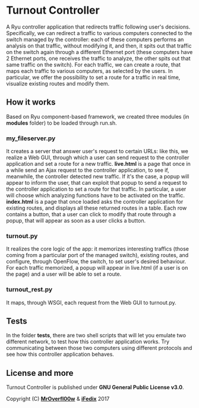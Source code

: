 # Turnout Controller

A Ryu controller application that redirects traffic following user's decisions. 
Specifically, we can redirect a traffic to various computers connected to the switch managed by the controller: each of these computers performs an analysis on that traffic, without modifying it, and then, it spits out that traffic on the switch again through a different Ethernet port (these computers have 2 Ethernet ports, one receives the traffic to analyze, the other spits out that same traffic on the switch).
For each traffic, we can create a route, that maps each traffic to various computers, as selected by the users.
In particular, we offer the possibility to set a route for a traffic in real time, visualize existing routes and modify them.


## How it works

Based on Ryu component-based framework, we created three modules (in **modules** folder) to be loaded through run.sh.
### my_fileserver.py 
It creates a server that answer user's request to certain URLs: like this, we realize a Web GUI, through which a user can send request to the controller application and set a route for a new traffic.
**live.html** is a page that once in a while send an Ajax request to the controller application, to see if, meanwhile, the controller detected new traffic. If it's the case, a popup will appear to inform the user, that can exploit that popup to send a request to the controller application to set a route for that traffic. In particular, a user will choose which analyzing functions have to be activated on the traffic.
**index.html** is a page that once loaded asks the controller application for existing routes, and displays all these returned routes in a table. Each row contains a button, that a user can click to modify that route through a popup, that will appear as soon as a user clicks a button.
### turnout.py
It realizes the core logic of the app: it memorizes interesting traffics (those coming from a particular port of the managed switch), existing routes, and configure, through OpenFlow, the switch, to set user's desired behaviour.
For each traffic memorized, a popup will appear in live.html (if a user is on the page) and a user will be able to set a route.
### turnout_rest.py
It maps, through WSGI, each request from the Web GUI to turnout.py.

## Tests

In the folder **tests**, there are two shell scripts that will let you emulate two different network, to test how this controller application works. Try communicating between those two computers using different protocols and see how this controller application behaves.

## License and more

Turnout Controller is published under **GNU General Public License v3.0**.

Copyright (C) [**MrOverfl00w**](https://github.com/MrOverflOOw) & [**iFedix**](https://github.com/iFedix) 2017
